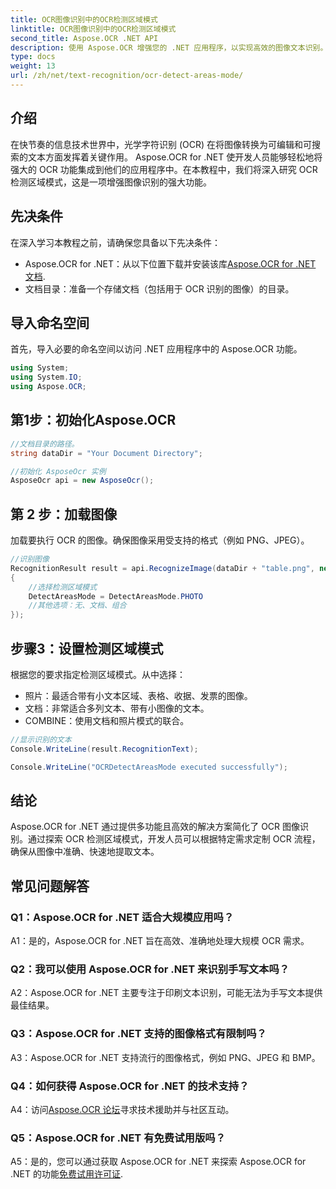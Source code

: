 ```yaml
---
title: OCR图像识别中的OCR检测区域模式
linktitle: OCR图像识别中的OCR检测区域模式
second_title: Aspose.OCR .NET API
description: 使用 Aspose.OCR 增强您的 .NET 应用程序，以实现高效的图像文本识别。探索 OCR 检测区域模式以获得精确结果。
type: docs
weight: 13
url: /zh/net/text-recognition/ocr-detect-areas-mode/
---
```

## 介绍

在快节奏的信息技术世界中，光学字符识别 (OCR) 在将图像转换为可编辑和可搜索的文本方面发挥着关键作用。 Aspose.OCR for .NET 使开发人员能够轻松地将强大的 OCR 功能集成到他们的应用程序中。在本教程中，我们将深入研究 OCR 检测区域模式，这是一项增强图像识别的强大功能。

## 先决条件

在深入学习本教程之前，请确保您具备以下先决条件：

-  Aspose.OCR for .NET：从以下位置下载并安装该库[Aspose.OCR for .NET 文档](https://reference.aspose.com/ocr/net/).
- 文档目录：准备一个存储文档（包括用于 OCR 识别的图像）的目录。

## 导入命名空间

首先，导入必要的命名空间以访问 .NET 应用程序中的 Aspose.OCR 功能。

```csharp
using System;
using System.IO;
using Aspose.OCR;
```

## 第1步：初始化Aspose.OCR

```csharp
//文档目录的路径。
string dataDir = "Your Document Directory";

//初始化 AsposeOcr 实例
AsposeOcr api = new AsposeOcr();
```

## 第 2 步：加载图像

加载要执行 OCR 的图像。确保图像采用受支持的格式（例如 PNG、JPEG）。

```csharp
//识别图像
RecognitionResult result = api.RecognizeImage(dataDir + "table.png", new RecognitionSettings
{
    //选择检测区域模式
    DetectAreasMode = DetectAreasMode.PHOTO
    //其他选项：无、文档、组合
});
```

## 步骤3：设置检测区域模式

根据您的要求指定检测区域模式。从中选择：
- 照片：最适合带有小文本区域、表格、收据、发票的图像。
- 文档：非常适合多列文本、带有小图像的文本。
- COMBINE：使用文档和照片模式的联合。

```csharp
//显示识别的文本
Console.WriteLine(result.RecognitionText);

Console.WriteLine("OCRDetectAreasMode executed successfully");
```

## 结论

Aspose.OCR for .NET 通过提供多功能且高效的解决方案简化了 OCR 图像识别。通过探索 OCR 检测区域模式，开发人员可以根据特定需求定制 OCR 流程，确保从图像中准确、快速地提取文本。

## 常见问题解答

### Q1：Aspose.OCR for .NET 适合大规模应用吗？

A1：是的，Aspose.OCR for .NET 旨在高效、准确地处理大规模 OCR 需求。

### Q2：我可以使用 Aspose.OCR for .NET 来识别手写文本吗？

A2：Aspose.OCR for .NET 主要专注于印刷文本识别，可能无法为手写文本提供最佳结果。

### Q3：Aspose.OCR for .NET 支持的图像格式有限制吗？

A3：Aspose.OCR for .NET 支持流行的图像格式，例如 PNG、JPEG 和 BMP。

### Q4：如何获得 Aspose.OCR for .NET 的技术支持？

 A4：访问[Aspose.OCR 论坛](https://forum.aspose.com/c/ocr/16)寻求技术援助并与社区互动。

### Q5：Aspose.OCR for .NET 有免费试用版吗？

 A5：是的，您可以通过获取 Aspose.OCR for .NET 来探索 Aspose.OCR for .NET 的功能[免费试用许可证](https://releases.aspose.com/).